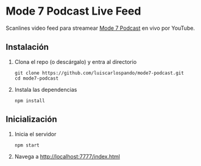 # Mode 7 Podcast Live Feed

Scanlines video feed para streamear [Mode 7 Podcast](http://bit.ly/mode7vg) en vivo por YouTube.

## Instalación

1. Clona el repo (o descárgalo) y entra al directorio
   
   ```
   git clone https://github.com/luiscarlospando/mode7-podcast.git
   cd mode7-podcast
   ```

1. Instala las dependencias
   
   ```
   npm install
   ```

## Inicialización

1. Inicia el servidor
   
   ```
   npm start
   ```

1. Navega a [http://localhost:7777/index.html](http://localhost:7777/index.html)